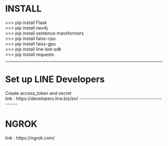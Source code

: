 <h1>INSTALL</h1>
>>> pip install Flask </br>
>>> pip install neo4j </br> 
>>> pip install sentence-transformers </br> 
>>> pip install faiss-cpu </br> 
>>> pip install faiss-gpu </br> 
>>> pip install line-bot-sdk </br> 
>>> pip install requests </br> 

----------------------------------------------
<h1>Set up LINE Developers</h1> 
Create access_token and secret </br> 
link : https://developers.line.biz/en/     
-----------------------------------------------
<h1>NGROK</h1>
link : https://ngrok.com/  </br?
Sign in and Download for .EXE link : https://dashboard.ngrok.com/get-started/setup/windows
--------------------------------------------------



